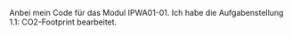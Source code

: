 Anbei mein Code für das Modul IPWA01-01. 
Ich habe die Aufgabenstellung 1.1: CO2-Footprint bearbeitet. 
